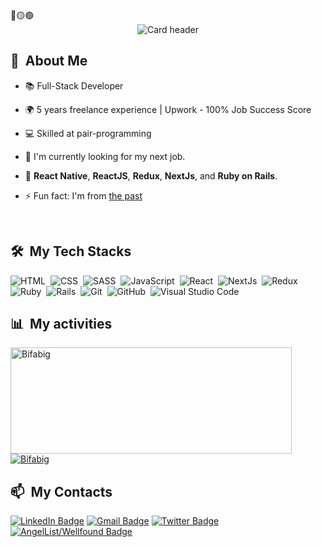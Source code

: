 ﻿<div>
🔴🟡🟢

<br>

</div>

<div align="center">
  <img src="./github_banner.png" alt="Card header"/>
</div>

<div>

## 🧭 &nbsp;About Me

- 📚 Full-Stack Developer
- 🌍 5 years freelance experience | Upwork - 100% Job Success Score 
- 💻 Skilled at pair-programming
- 🔭 I'm currently looking for my next job.
- 🌱 **React Native**, **ReactJS**, **Redux**, **NextJs**, and **Ruby on Rails**.
- ⚡ Fun fact: I'm from <a href="https://htschool.hindustantimes.com/editorsdesk/knowledge-vine/youre-always-seven-years-behind-in-ethiopia">the past</a>

  <br>

</div>

<div>

## 🛠️ &nbsp;My Tech Stacks

![HTML](https://img.shields.io/badge/HTML5-E34F26?style=for-the-badge&logo=html5&logoColor=white)&nbsp;
![CSS](https://img.shields.io/badge/CSS3-1572B6?style=for-the-badge&logo=css3&logoColor=white)&nbsp;
![SASS](https://img.shields.io/badge/Sass-CC6699?style=for-the-badge&logo=sass&logoColor=white)&nbsp;
![JavaScript](https://img.shields.io/badge/JavaScript-323330?style=for-the-badge&logo=javascript&logoColor=F7DF1E)&nbsp;
![React](https://img.shields.io/badge/React-20232A?style=for-the-badge&logo=react&logoColor=61DAFB)&nbsp;
![NextJs](https://img.shields.io/badge/next.js-000000?style=for-the-badge&logo=nextdotjs&logoColor=white)&nbsp;
![Redux](https://img.shields.io/badge/Redux-593D88?style=for-the-badge&logo=redux&logoColor=white)&nbsp;
![Ruby](https://img.shields.io/badge/Ruby-CC342D?style=for-the-badge&logo=ruby&logoColor=white)&nbsp;
![Rails](https://img.shields.io/badge/Ruby_on_Rails-CC0000?style=for-the-badge&logo=ruby-on-rails&logoColor=white)&nbsp;
![Git](https://img.shields.io/badge/GIT-E44C30?style=for-the-badge&logo=git&logoColor=white)&nbsp;
![GitHub](https://img.shields.io/badge/GitHub-100000?style=for-the-badge&logo=github&logoColor=white)&nbsp;
![Visual Studio Code](https://img.shields.io/badge/Visual_Studio_Code-0078D4?style=for-the-badge&logo=visual%20studio%20code&logoColor=white)&nbsp;

</div>

<div>

## 📊 &nbsp;My activities

  <a href="https://github.com/Bifabig">
    <img width=450 height=170 align="center" alt="Bifabig" src="https://github-readme-stats.vercel.app/api?username=Bifabig&theme=midnight-purple&show_icons=true&bg_color=0D1117&hide_border=true&count_private=true" />
  </a>
  <a href="https://github.com/Bifabig">
    <img align="center" alt="Bifabig" src="https://github-readme-stats.vercel.app/api/top-langs/?username=Bifabig&theme=midnight-purple&layout=compact&bg_color=0D1117&hide_border=true&count_private=true" />
  </a>
</div>

<div>

## 📫 &nbsp;My Contacts

[![LinkedIn Badge](https://img.shields.io/badge/-Biftu_Girma-blue?style=flat-square&logo=Linkedin&logoColor=white&link=https://www.linkedin.com/in/biftu-girma-3598a8126/)](https://www.linkedin.com/in/biftu-girma-3598a8126/)
[![Gmail Badge](https://img.shields.io/badge/-biftubig@gmail.com-red?style=flat-square&logo=Gmail&logoColor=white)](mailto:biftubig@gmail.com)
[![Twitter Badge](https://img.shields.io/badge/-biftu94-blue?style=flat-square&logo=Twitter&logoColor=white)](https://twitter.com/biftu94)
[![AngelList/Wellfound Badge](https://img.shields.io/badge/AngelList-000000.svg?style=flat-square&logo=AngelList&logoColor=white)](https://wellfound.com/u/biftu-girma)

</div>
